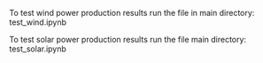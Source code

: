 To test wind power production results run the file in main directory:
test_wind.ipynb

To test solar power production results run the file main directory:
test_solar.ipynb
